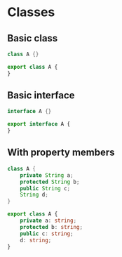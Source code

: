 # Classes

## Basic class
```java
class A {}
```
```typescript
export class A {
}
```

## Basic interface
```java
interface A {}
```
```typescript
export interface A {
}
```

## With property members
```java
class A {
    private String a;
    protected String b;
    public String c;
    String d;
}
```
```typescript
export class A {
    private a: string;
    protected b: string;
    public c: string;
    d: string;
}
```
